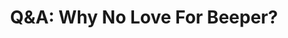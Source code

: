 ---
title: "Q&A: Why No Love For Beeper?"
datePublished: 2024-10-09
dateUpdated: 2024-10-09
linkYouTube: "https://www.youtube.com/watch?v=culUXFOQe3k"
linkForum: "https://discuss.techlore.tech/t/q-a-why-no-love-for-beeper/10277"
linkPeerTube: "https://neat.tube/w/tS1NHECTRQ4V6fQHgVFVi5"
linkOdysee: "https://odysee.com/@surveillancereport:2/q-a-why-no-love-for-beeper:b"
tags: ["SR","Q&A"]
---